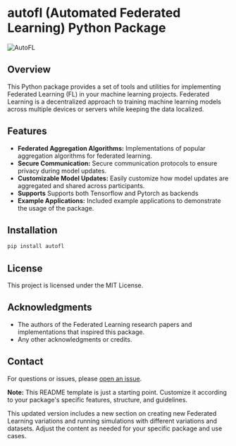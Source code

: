 # autofl (Automated Federated Learning) Python Package

![AutoFL](https://example.com/path/to/fl.png)

## Overview

This Python package provides a set of tools and utilities for implementing Federated Learning (FL) in your machine learning projects. Federated Learning is a decentralized approach to training machine learning models across multiple devices or servers while keeping the data localized.

## Features

- **Federated Aggregation Algorithms:** Implementations of popular aggregation algorithms for federated learning.
- **Secure Communication:** Secure communication protocols to ensure privacy during model updates.
- **Customizable Model Updates:** Easily customize how model updates are aggregated and shared across participants.
- **Supports** Supports both Tensorflow and Pytorch as backends
- **Example Applications:** Included example applications to demonstrate the usage of the package.

## Installation

```bash
pip install autofl
```

## License

This project is licensed under the MIT License.

## Acknowledgments

- The authors of the Federated Learning research papers and implementations that inspired this package.
- Any other acknowledgments or credits.

## Contact

For questions or issues, please [open an issue](https://github.com/sujaykumarmag/auto-fl/issues).

**Note:** This README template is just a starting point. Customize it according to your package's specific features, structure, and guidelines.


This updated version includes a new section on creating new Federated Learning variations and running simulations with different variations and datasets. Adjust the content as needed for your specific package and use cases.


